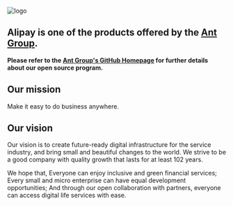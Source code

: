 ![logo](https://gw.alipayobjects.com/mdn/rms_27e257/afts/img/A*PLZaSZnCPAwAAAAAAAAAAAAAARQnAQ)

## Alipay is one of the products offered by the [Ant Group](https://www.antgroup.com/en). 

**Please refer to the [Ant Group's GitHub Homepage](https://github.com/antgroup) for further details about our open source program.**

## Our mission

Make it easy to do business anywhere.

## Our vision

Our vision is to create future-ready digital infrastructure for the service industry,
and bring small and beautiful changes to the world.
We strive to be a good company with quality growth that lasts for at least 102 years.

We hope that,
Everyone can enjoy inclusive and green financial services;
Every small and micro enterprise can have equal development opportunities;
And through our open collaboration with partners, everyone can access digital life services with ease.
